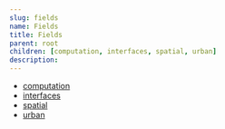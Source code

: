 ```yaml
---
slug: fields
name: Fields
title: Fields
parent: root
children: [computation, interfaces, spatial, urban]
description:
---
```

* [computation](/tag/computation)
* [interfaces](/tag/interfaces)
* [spatial](/tag/spatial)
* [urban](/tag/urban)